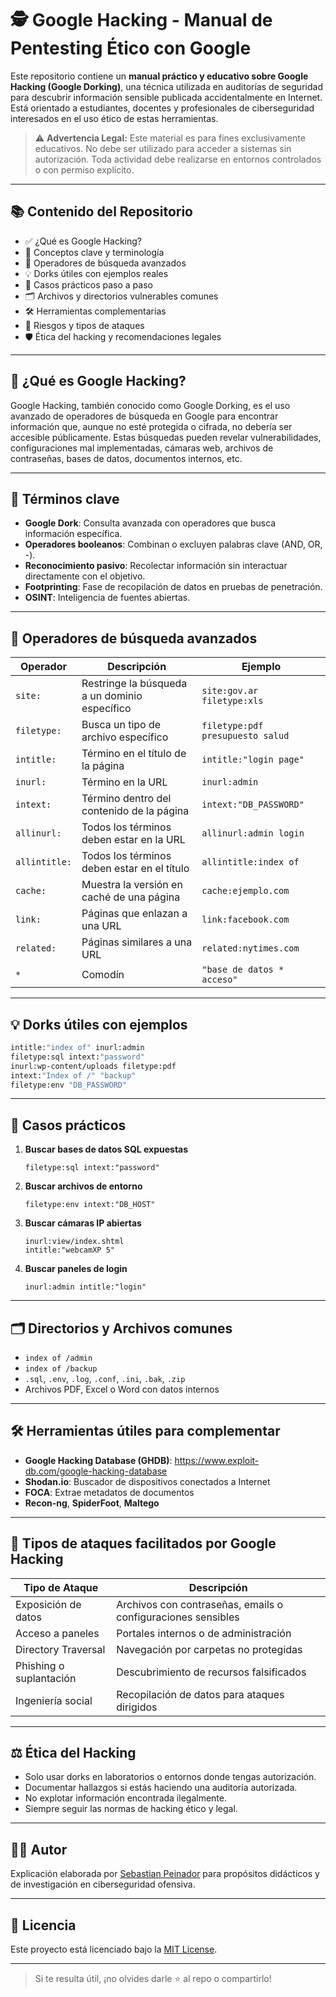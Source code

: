 
# 🕵️ Google Hacking - Manual de Pentesting Ético con Google

Este repositorio contiene un **manual práctico y educativo sobre Google Hacking (Google Dorking)**, una técnica utilizada en auditorías de seguridad para descubrir información sensible publicada accidentalmente en Internet. Está orientado a estudiantes, docentes y profesionales de ciberseguridad interesados en el uso ético de estas herramientas.

> ⚠️ **Advertencia Legal:** Este material es para fines exclusivamente educativos. No debe ser utilizado para acceder a sistemas sin autorización. Toda actividad debe realizarse en entornos controlados o con permiso explícito.

---

## 📚 Contenido del Repositorio

- ✅ ¿Qué es Google Hacking?
- 🧠 Conceptos clave y terminología
- 🔎 Operadores de búsqueda avanzados
- 💡 Dorks útiles con ejemplos reales
- 🧪 Casos prácticos paso a paso
- 🗂 Archivos y directorios vulnerables comunes
- 🛠 Herramientas complementarias
- 🔐 Riesgos y tipos de ataques
- 🛡 Ética del hacking y recomendaciones legales

---

## 🧠 ¿Qué es Google Hacking?

Google Hacking, también conocido como Google Dorking, es el uso avanzado de operadores de búsqueda en Google para encontrar información que, aunque no esté protegida o cifrada, no debería ser accesible públicamente. Estas búsquedas pueden revelar vulnerabilidades, configuraciones mal implementadas, cámaras web, archivos de contraseñas, bases de datos, documentos internos, etc.

---

## 🧾 Términos clave

- **Google Dork**: Consulta avanzada con operadores que busca información específica.
- **Operadores booleanos**: Combinan o excluyen palabras clave (AND, OR, -).
- **Reconocimiento pasivo**: Recolectar información sin interactuar directamente con el objetivo.
- **Footprinting**: Fase de recopilación de datos en pruebas de penetración.
- **OSINT**: Inteligencia de fuentes abiertas.

---

## 🔎 Operadores de búsqueda avanzados

| Operador       | Descripción                                          | Ejemplo                                        |
|----------------|------------------------------------------------------|------------------------------------------------|
| `site:`        | Restringe la búsqueda a un dominio específico        | `site:gov.ar filetype:xls`                     |
| `filetype:`    | Busca un tipo de archivo específico                  | `filetype:pdf presupuesto salud`               |
| `intitle:`     | Término en el título de la página                    | `intitle:"login page"`                         |
| `inurl:`       | Término en la URL                                    | `inurl:admin`                                  |
| `intext:`      | Término dentro del contenido de la página            | `intext:"DB_PASSWORD"`                         |
| `allinurl:`    | Todos los términos deben estar en la URL             | `allinurl:admin login`                         |
| `allintitle:`  | Todos los términos deben estar en el título          | `allintitle:index of`                          |
| `cache:`       | Muestra la versión en caché de una página            | `cache:ejemplo.com`                            |
| `link:`        | Páginas que enlazan a una URL                        | `link:facebook.com`                            |
| `related:`     | Páginas similares a una URL                          | `related:nytimes.com`                          |
| `*`            | Comodín                                               | `"base de datos * acceso"`                     |

---

## 💡 Dorks útiles con ejemplos

```bash
intitle:"index of" inurl:admin
filetype:sql intext:"password"
inurl:wp-content/uploads filetype:pdf
intext:"Index of /" "backup"
filetype:env "DB_PASSWORD"
```

---

## 🧪 Casos prácticos

1. **Buscar bases de datos SQL expuestas**
   ```
   filetype:sql intext:"password"
   ```

2. **Buscar archivos de entorno**
   ```
   filetype:env intext:"DB_HOST"
   ```

3. **Buscar cámaras IP abiertas**
   ```
   inurl:view/index.shtml
   intitle:"webcamXP 5"
   ```

4. **Buscar paneles de login**
   ```
   inurl:admin intitle:"login"
   ```

---

## 🗂 Directorios y Archivos comunes

- `index of /admin`
- `index of /backup`
- `.sql`, `.env`, `.log`, `.conf`, `.ini`, `.bak`, `.zip`
- Archivos PDF, Excel o Word con datos internos

---

## 🛠 Herramientas útiles para complementar

- **Google Hacking Database (GHDB)**: https://www.exploit-db.com/google-hacking-database
- **Shodan.io**: Buscador de dispositivos conectados a Internet
- **FOCA**: Extrae metadatos de documentos
- **Recon-ng**, **SpiderFoot**, **Maltego**

---

## 🔐 Tipos de ataques facilitados por Google Hacking

| Tipo de Ataque        | Descripción                                                  |
|-----------------------|--------------------------------------------------------------|
| Exposición de datos   | Archivos con contraseñas, emails o configuraciones sensibles |
| Acceso a paneles      | Portales internos o de administración                        |
| Directory Traversal   | Navegación por carpetas no protegidas                        |
| Phishing o suplantación | Descubrimiento de recursos falsificados                     |
| Ingeniería social     | Recopilación de datos para ataques dirigidos                 |

---

## ⚖️ Ética del Hacking

- Solo usar dorks en laboratorios o entornos donde tengas autorización.
- Documentar hallazgos si estás haciendo una auditoría autorizada.
- No explotar información encontrada ilegalmente.
- Siempre seguir las normas de hacking ético y legal.

---

## 🧑‍🏫 Autor

Explicación elaborada por [Sebastian Peinador](https://www.linkedin.com/in/sebastian-j-peinador/) para propósitos didácticos y de investigación en ciberseguridad ofensiva.

---

## 📄 Licencia

Este proyecto está licenciado bajo la [MIT License](LICENSE).

---

> Si te resulta útil, ¡no olvides darle ⭐ al repo o compartirlo!
